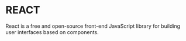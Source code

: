 # REACT

React is a free and open-source front-end JavaScript library for building user interfaces based on components.
